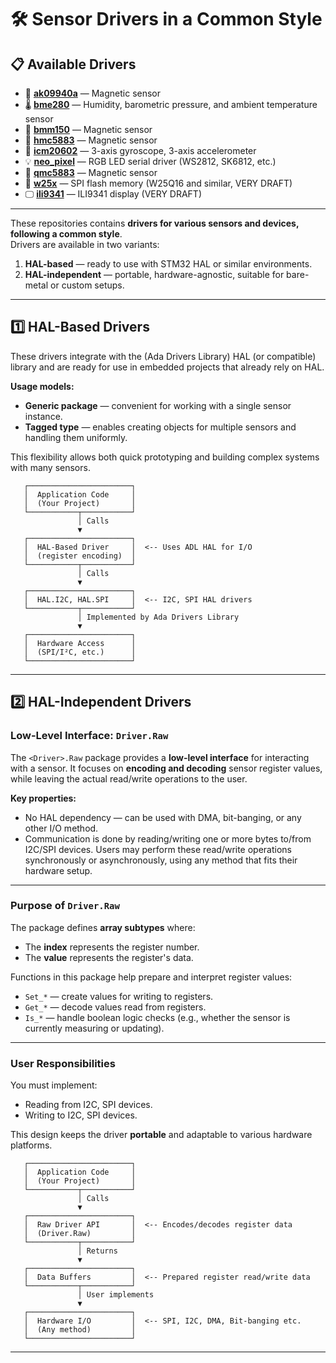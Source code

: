# 🛠 Sensor Drivers in a Common Style

## 📋 Available Drivers

- 🧭 [**ak09940a**](https://github.com/reznikmm/ak09940a) — Magnetic sensor  
- 🌡️ [**bme280**](https://github.com/reznikmm/bme280) — Humidity, barometric pressure, and ambient temperature sensor  
- 🧭 [**bmm150**](https://github.com/reznikmm/bmm150) — Magnetic sensor  
- 🧭 [**hmc5883**](https://github.com/reznikmm/hmc5883) — Magnetic sensor  
- 🎯 [**icm20602**](https://github.com/reznikmm/icm20602) — 3-axis gyroscope, 3-axis accelerometer  
- 💡 [**neo_pixel**](https://github.com/reznikmm/neo_pixel) — RGB LED serial driver (WS2812, SK6812, etc.)  
- 🧭 [**qmc5883**](https://github.com/reznikmm/qmc5883) — Magnetic sensor  
- 💾 [**w25x**](https://github.com/reznikmm/w25x) — SPI flash memory (W25Q16 and similar, VERY DRAFT)
- 🖵 [**ili9341**](https://github.com/reznikmm/ili9341) — ILI9341 display (VERY DRAFT)

---

These repositories contains **drivers for various sensors and devices, following a common style**.  
Drivers are available in two variants:

1. **HAL-based** — ready to use with STM32 HAL or similar environments.
2. **HAL-independent** — portable, hardware-agnostic, suitable for bare-metal or custom setups.

---

## 1️⃣ HAL-Based Drivers

These drivers integrate with the (Ada Drivers Library) HAL (or compatible) library and are ready for use in embedded projects that already rely on HAL.

**Usage models:**
- **Generic package** — convenient for working with a single sensor instance.
- **Tagged type** — enables creating objects for multiple sensors and handling them uniformly.

This flexibility allows both quick prototyping and building complex systems with many sensors.

```
   ┌───────────────────────┐
   │  Application Code     │
   │  (Your Project)       │
   └───────────┬───────────┘
               │ Calls
               ▼
   ┌───────────────────────┐
   │  HAL-Based Driver     │  <-- Uses ADL HAL for I/O
   │  (register encoding)  │
   └───────────┬───────────┘
               │ Calls
               ▼
   ┌───────────────────────┐
   │  HAL.I2C, HAL.SPI     │  <-- I2C, SPI HAL drivers
   └───────────┬───────────┘
               │ Implemented by Ada Drivers Library
               ▼
   ┌───────────────────────┐
   │  Hardware Access      │
   │  (SPI/I²C, etc.)      │
   └───────────────────────┘
```

---

## 2️⃣ HAL-Independent Drivers

### Low-Level Interface: `Driver.Raw`

The `<Driver>.Raw` package provides a **low-level interface** for interacting with a sensor.
It focuses on **encoding and decoding** sensor register values, while leaving the actual read/write operations to the user.

**Key properties:**
- No HAL dependency — can be used with DMA, bit-banging, or any other I/O method.
- Communication is done by reading/writing one or more bytes to/from I2C/SPI devices.
  Users may perform these read/write operations synchronously or asynchronously,
  using any method that fits their hardware setup.

---

### Purpose of `Driver.Raw`

The package defines **array subtypes** where:
- The **index** represents the register number.
- The **value** represents the register's data.

Functions in this package help prepare and interpret register values:
- `Set_*` — create values for writing to registers.
- `Get_*` — decode values read from registers.
- `Is_*` — handle boolean logic checks (e.g., whether the sensor is currently measuring or updating).

---

### User Responsibilities

You must implement:
- Reading from I2C, SPI devices.
- Writing to I2C, SPI devices.

This design keeps the driver **portable** and adaptable to various hardware platforms.

```
   ┌───────────────────────┐
   │  Application Code     │
   │  (Your Project)       │
   └───────────┬───────────┘
               │ Calls
               ▼
   ┌───────────────────────┐
   │  Raw Driver API       │  <-- Encodes/decodes register data
   │  (Driver.Raw)         │
   └───────────┬───────────┘
               │ Returns
               ▼
   ┌───────────────────────┐
   │  Data Buffers         │  <-- Prepared register read/write data
   └───────────┬───────────┘
               │ User implements
               ▼
   ┌───────────────────────┐
   │  Hardware I/O         │  <-- SPI, I2C, DMA, Bit-banging etc.
   │  (Any method)         │
   └───────────────────────┘

```

---


